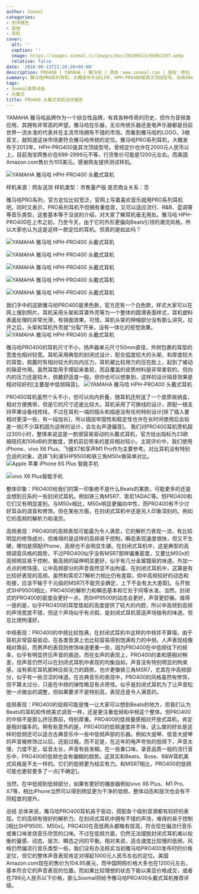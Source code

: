 ```yaml
---
author: Soomal
categories:
- 测评报告
- 音频
- 耳机
cover:
  alt: ''
  caption: ''
  image: https://images.soomal.cc/images/doc/20160613/00061297.webp
  relative: false
date: '2016-06-13T21:20:28+08:00'
description: PRO400 | YAMAHA | 雅马哈 | 源自：www.soomal.com | 版权：原创 |  平均/总评分：08.59/189
summary: 雅马哈PRO系列耳机，大概发布于2013年，HPH-PRO400是其次顶级型号。采用50mm直径扬声器，封闭式设计，目前售价在1000元人民币左右。耳机外形风格偏流行，被认为是像Beats类耳机学习的产品，但声音表现真如此吗？
tags:
- Soomal推荐评级
- 头戴式
title: PRO400 头戴式耳机测评报告
---
```


YAMAHA 雅马哈品牌作为一个综合性品牌，有其各种传奇的历史，但作为音频类应用，其拥有非常高的声望。雅马哈在乐器，无论传统乐器还是电声乐器都是目前世界一流水准的代表并在主流市场拥有不错的市场。而看到雅马哈的LOGO，3根音叉，就知道这块市场更符合雅马哈传统的定位。雅马哈PRO系列耳机，大概发布于2013年，HPH-PRO400是其次顶级型号。曾经定价也许在2000元人民币以上，目前淘宝网售价在699-2999元不等，行货售价可能是1200元左右。而美国Amazon.com售价为105美元。感谢网友提供测试样机。



![YAMAHA 雅马哈 HPH-PRO400 头戴式耳机](https://images.soomal.cc/images/doc/20160604/00061052.webp)



样机来源：网友送测
样机类型：市售量产版
是否商业关系：否



雅马哈PRO系列，官方定位比较宽泛，官网上写着喜欢音乐就用PRO系列耳机吧。同时又表示，PRO系列耳机不但拥有重低音，又可以适应流行、R&B、蓝调等等音乐类型，这套基本等于没说的介绍，对大家了解耳机毫无用处。雅马哈 HPH-PRO400在上市之初，乃至今天，由于它的外形更偏向Beats引领的潮流风格，所以大家也认为这是这样一款定位的耳机。但真的是如此吗？



![YAMAHA 雅马哈 HPH-PRO400 头戴式耳机](https://images.soomal.cc/images/doc/20160604/00061051.webp)



![YAMAHA 雅马哈 HPH-PRO400 头戴式耳机](https://images.soomal.cc/images/doc/20160604/00061056_01.webp)



![YAMAHA 雅马哈 HPH-PRO400 头戴式耳机](https://images.soomal.cc/images/doc/20160604/00061057_01.webp)



![YAMAHA 雅马哈 HPH-PRO400 头戴式耳机](https://images.soomal.cc/images/doc/20160604/00061059_01.webp)



![YAMAHA 雅马哈 HPH-PRO400 头戴式耳机](https://images.soomal.cc/images/doc/20160604/00061058_01.webp)



我们手中的这款雅马哈PRO400是黑色款，官方还有一个白色款，样式大家可以在网上搜到照片。耳机采用头架和耳罩外壳等为一个整体的圆滑表面样式，耳机塑料表面处理的非常光滑，有镜面效果。可惜，耳机头架的伸缩部分没有那么讲究，拉开之后，头架和耳机外壳就“分裂”开来，没有一体化的视觉效果。
![YAMAHA 雅马哈 HPH-PRO400 头戴式耳机](https://images.soomal.cc/images/doc/20160604/00061064.webp)




雅马哈PRO400的耳机尺寸不小，扬声器单元尺寸50mm直径，外侧包裹的耳垫的宽度也相对较宽。耳机采用典型的封闭式设计，配合弧度较大的头架，和厚度较大的耳垫，佩戴时有相对较大的向内压力，耳机被比较用力的压在脸上，起到了被动的隔音作用。虽然耳垫用手摸起来柔软，而且覆盖的皮质材料是非常柔软的，但向内的压力还是较大，佩戴舒适度一般。但你也可以想象到，这样的设计隔音效果是相对较好的[主要是中低频隔音]。
![YAMAHA 雅马哈 HPH-PRO400 头戴式耳机](https://images.soomal.cc/images/doc/20160604/00061053.webp)




PRO400耳机虽然个头不小，但可以向内折叠，随耳机还附送了一个皮质收纳盒，相对方便携带，但是它的尺寸还是比较大。耳机采用了可换线的设计，原配一根支持苹果设备线控线，不过在耳机一端的插头和插座没有任何特别设计[除了插入要相对更深一些，有一段加长]，所以插拔牢固性和稳定性也许在长时间使用后会较差一些[不少耳机因为这样的设计，会左右声道偏音]。
我们对PRO400耳机煲机超过300小时，整体来说这是一款很容易驱动的头戴式耳机，官方给出指标为23欧姆阻抗和106dB的灵敏度，煲机前后带来的差异相对较小。主观评价中，我们使用iPhone、vivo X6 Plus、飞傲X7和享声M1 Pro作为主要参考。对比耳机没有特别合适的对象，选择飞利浦SHP9500和铁三角M50x做简单对比。
![Apple 苹果 iPhone 6S Plus 智能手机](https://images.soomal.cc/images/doc/20150925/00055095_01.webp)




![vivo X6 Plus智能手机](https://images.soomal.cc/images/doc/20151218/00057216_01.webp)




整体印象：PRO400给我们的第一印象绝不是什么Beats的某款，可能更多的还是会想到日系的一些封闭式耳机。例如铁三角MSR7、索尼1ADAC等。但PRO400和它们又有明显差别。与M50x相比，M50x明显更偏向中性，而PRO400有不少讨好耳朵的调音和修饰。但在某些方面，在封闭式耳机中还是另人印象深刻的。例如它的高频的解析力和凌厉。

高频表现：PRO400的高频表现可能最为令人满意，它的解析力表现一流，有比较明显的修饰成分，但难得的是这样的高频易于控制，瞬态表现速度很快，但又不生硬，哪怕是搭配iPhone，高频也不会明显生硬。在封闭式耳机中，这是典型的高频调音风格的趋势，不过PRO400似乎没有MSR7那样偏重密度，又要比M50x的高频明显易于控制，极高频的延伸明显更好，似乎有几分金属镀层的味道。外加一点点的修饰感，让中高频部分的声音竟然显不出拘谨。在封闭式耳机中，这算是有比较好表现的高频。虽然和索尼Z7解析力相比仍有差距，但中高频较好的动态和衔接，应该不输于千元级的MSR7[不能完全确定，上下不会有太大差距]。与开放式SHP9500相比，PRO400的解析力和瞬态基本和它处于同等水准。当然，封闭式的PRO400的密度会更好一点，而SHP9500的动态会更好，声音更舒展。值得一提的是，似乎PRO400的耳垫垫起的高度提供了较大的内腔，所以中高频到高频的声场宽度不错，但这个声场似乎有点假，是封闭式耳机营造声场独有的味道。但总比很拘谨好。

中频表现：PRO400的中频比较饱满，在封闭式耳机中这样的中频并不算塌，由于耳机非常容易驱动，在各类音源上也比较容易得到饱满有力的中频。人声表现结像相对靠前，而男声的表现则修饰味道更重一些，因为PRO400在中低频往下的频率，似乎有明显挤压声音的痕迹。而在女声的表现上，PRO400的柔和感相对稍差，但声音仍然可以在封闭式耳机中表现的均衡自如，声音没有特别明显的拘束感，没有索尼耳机那种压抑无力的趋势。也许更像铁三角MSR7，尤其在中高频部分，似乎有一些涩涩的味道。在古典音乐的表现中，PRO400的风格虽然有修饰，但不算太过分，只是在中频的弹性略显有点奇怪。似乎是封闭式耳机为了让声音松弛一点做出的调整，但如果要求不是特别高，表现还是令人满意的。

低频表现：PRO400的低频可能是惟一让大家可以想到Beats的地方，但我们认为Beats的耳机和传统美式调音一样，还是更注重低频和中频这个整体。但PRO400的中频不是那么挤压靠前，特别厚重。PRO400的低频量感相对开放式耳机，肯定是相对偏多的。稍有些意外的是，PRO400的低频速度并不快，这么做的好处是这样的低频还可以适合古典音乐中一些中低频声部的乐器。例如大提琴、低音大提琴的声音被修饰过以后，还挺过瘾。而不足是，在近年的电声夸张的低频下，声音太慢，力度不足，延音太长，声音有些发糊。在一些重口味，录音品质一般的流行音乐中，PRO400的低频也会有偏糊的趋势。这其实和Beats、Bose、B&W耳机美式风格是不太一样的。它们的低频更为结实有力。和MSR7相比，PRO400的低频可能也更软更多了一点[不确定]。

当然，在中低频到低频部分，如果有更好的播放器例如vivo X6 Plus、M1 Pro、X7等，相比iPhone当然可以得到明显更为干净的低频，整体动态和层次也会有不同程度的提升。

总结
总体来说，雅马哈PRO400耳机易于驱动，搭配各个级别音源都有较好的表现。它的高频有很好的解析力，在封闭式耳机中拥有不错的声场，难得的易于控制[相比SHP9500、M50x]。PRO400在高低两头都略有拔高，符合现在偏流行音乐或重口味发烧音乐欣赏的口味。不过在低频方面，仍然无法摆脱封闭式耳机难以权衡的量感、动态、层次、瞬态之间的平衡。相对来说，适合速度比较慢的低频，风格仍然偏流行音乐类型一些。我们没有办法核实当初雅马哈PRO400发布时的价格定位，但它的整体声音表现肯定对得起1000元人民币左右的定位。美国Amazon.com现在的售价为104.95美元，而中国网购价格大多也在1200元左右，基本符合它的声音表现的位置。而如果比较理想的状态下能以美亚价格成交，或者在799元人民币以下价格，那么Soomal将给予雅马哈PRO400头戴式耳机推荐评级。